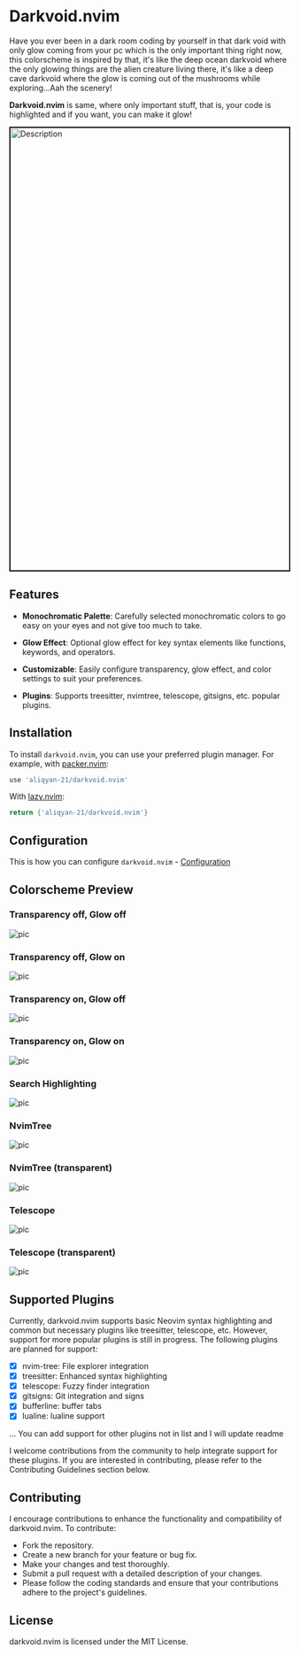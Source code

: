 # Darkvoid.nvim

Have you ever been in a dark room coding by yourself in that dark void with only glow coming from your pc which is the
only important thing right now, this colorscheme is inspired by that, it's like the deep ocean darkvoid where the only glowing things
are the alien creature living there, it's like a deep cave darkvoid where the glow is coming
out of the mushrooms while exploring...Aah the scenery!

**Darkvoid.nvim** is same, where only important stuff, that is, your code is highlighted and if you want, you can make it glow!

<img src="preview/darkvoid.jpg" alt="Description" width="800" style="border: 2px solid #111;">

## Features

- **Monochromatic Palette**: Carefully selected monochromatic colors to go easy on your eyes and not give too much to take.

- **Glow Effect**: Optional glow effect for key syntax elements like functions, keywords, and operators.

- **Customizable**: Easily configure transparency, glow effect, and color settings to suit your preferences.

- **Plugins**: Supports treesitter, nvimtree, telescope, gitsigns, etc. popular plugins.

## Installation

To install `darkvoid.nvim`, you can use your preferred plugin manager. For example, with [packer.nvim](https://github.com/wbthomason/packer.nvim):

```lua
use 'aliqyan-21/darkvoid.nvim'
```

With [lazy.nvim](https://github.com/folke/lazy.nvim):

```lua
return {'aliqyan-21/darkvoid.nvim'}
```

## Configuration

This is how you can configure `darkvoid.nvim` - [Configuration](config.md)

## Colorscheme Preview

### Transparency off, Glow off

![pic](preview/tfgf.png)

### Transparency off, Glow on

![pic](preview/tfgt.png)

### Transparency on, Glow off

![pic](preview/ttgf.png)

### Transparency on, Glow on

![pic](preview/ttgt.png)

### Search Highlighting

![pic](preview/search_highlighting.png)

### NvimTree

![pic](<preview/nvimtree(tf).png>)

### NvimTree (transparent)

![pic](<preview/nvimtree(tt).png>)

### Telescope

![pic](<preview/telescope(tf).png>)

### Telescope (transparent)

![pic](<preview/telescope(tt).png>)

## Supported Plugins

Currently, darkvoid.nvim supports basic Neovim syntax highlighting and common but necessary plugins like treesitter, telescope, etc.
However, support for more popular plugins is still in progress. The following plugins are planned for support:

- [x] nvim-tree: File explorer integration
- [x] treesitter: Enhanced syntax highlighting
- [x] telescope: Fuzzy finder integration
- [x] gitsigns: Git integration and signs
- [x] bufferline: buffer tabs
- [x] lualine: lualine support

... You can add support for other plugins not in list and I will update readme

I welcome contributions from the community to help integrate support for these plugins. If you are interested in contributing, please refer to the Contributing Guidelines section below.

## Contributing

I encourage contributions to enhance the functionality and compatibility of darkvoid.nvim. To contribute:

- Fork the repository.
- Create a new branch for your feature or bug fix.
- Make your changes and test thoroughly.
- Submit a pull request with a detailed description of your changes.
- Please follow the coding standards and ensure that your contributions adhere to the project's guidelines.

## License

darkvoid.nvim is licensed under the MIT License.
